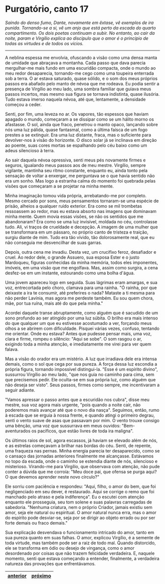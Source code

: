 # Purgatório, canto 17

_Saindo do denso fumo, Dante, novamente em êxtase, vê exemplos de ira punida. Tornando-se a si, vê um anjo que está perto da escada do quarto compartimento. Os dois poetas continuam a subir. No entanto, ao cair da noite, param e Virgílio explica ao discípulo que o amor é o princípio de todas as virtudes e de todos os vícios._

---

A neblina espessa me envolvia, ofuscando a visão como uma densa manta de umidade que abraçava a montanha. Cada passo que dava parecia mergulhar-me mais fundo em uma escuridão compacta, onde o mundo ao meu redor desaparecia, tornando-me cego como uma toupeira enterrada sob a terra. O ar estava saturado, quase sólido, e o som dos meus próprios passos era abafado pelo manto de névoa que me rodeava. Eu podia sentir a presença de Virgílio ao meu lado, uma sombra familiar que guiava meus passos incertos, mas mesmo sua figura se tornava indistinta, quase ilusória. Tudo estava imerso naquela névoa, até que, lentamente, a densidade começou a ceder.

Senti, por fim, uma leveza no ar. Os vapores, tão espessos que haviam apagado o mundo, começaram a se dissipar como se um hálito morno os afastasse. O sol, ainda que fraco, penetrou o manto opaco, lançando sobre nós uma luz pálida, quase fantasmal, como a última faísca de um fogo prestes a se extinguir. Era uma luz distante, fraca, mas o suficiente para devolver-nos à visão do horizonte. O disco solar já se inclinava em direção ao poente, suas cores mortas se espalhando pelo céu baixo como um adeus silencioso à terra.

Ao sair daquela névoa opressiva, senti meus pés novamente firmes e seguros, igualando meus passos aos de meu mestre. Virgílio, sempre vigilante, mantinha seu ritmo constante, enquanto eu, ainda tonto pela sensação de voltar a enxergar, me perguntava se o que havia sentido não era um sonho. Mas logo a estranha calma do momento foi quebrada pelas visões que começaram a se projetar na minha mente.

Minha imaginação tomou vida própria, arrebatando-me por completo. Mesmo cercado por sons, meus pensamentos tornaram-se uma espécie de prisão, alheios a qualquer ruído exterior. Era como se mil trombetas ressoassem ao redor, mas eu estava absorto nas imagens que dominavam minha mente. Quem movia essas visões, se não os sentidos que me abandonaram? Era como se uma luz invisível, moldada no céu, controlasse tudo. Ali, vi traços de crueldade e decepção. A imagem de uma mulher que se transformara em um pássaro, no próprio canto de tristeza e traição, surgiu diante de mim. Tudo era tão vívido, tão dolorosamente real, que eu não conseguia me desvencilhar de suas garras.

Depois, outra cena me invadiu. Desta vez, um crucifixo feroz, desafiador e cruel. Ao redor dele, o grande Assuero, sua esposa Ester e o justo Mardoqueu, figuras conhecidas da minha memória, todos eles imponentes, imóveis, em uma visão que me engolfava. Mas, assim como surgira, a cena desfez-se em um instante, estourando como uma bolha d'água.

Uma jovem apareceu logo em seguida. Suas lágrimas eram amargas, e sua voz, entrecortada pelo choro, clamava para uma rainha. "Ó rainha, por que deixaste a ira te consumir, até preferires o nada? Mataste a ti mesma para não perder Lavínia, mas agora me perdeste também. Eu sou quem chora, mãe, por tua ruína, mais até do que pela minha."

Acordei daquele transe abruptamente, como alguém que é sacudido de um sono profundo ao ser atingido por uma luz súbita. O brilho era mais intenso do que qualquer um que eu estivesse acostumado a ver, forçando meus olhos a se abrirem com dificuldade. Pisquei várias vezes, confuso, tentando me orientar. Onde eu estava? Antes que pudesse pensar mais, uma voz, clara e firme, rompeu o silêncio: "Aqui se sobe". O som rasgou o ar, exigindo toda a minha atenção, e imediatamente me virei para ver quem falava.

Mas a visão do orador era um mistério. A luz que irradiava dele era intensa demais, como o sol que cega por sua pureza. A força dessa luz escondia a própria figura, tornando impossível distingui-la. "Esse é um espírito divino", sussurrou Virgílio ao meu lado, "que nos guia no caminho para cima, sem que precisemos pedir. Ele oculta-se em sua própria luz, como alguém que não deseja ser visto". Seus passos, firmes como sempre, me incentivaram a seguir adiante.

"Vamos apressar o passo antes que a escuridão nos cubra", disse meu mestre, sua voz agora mais urgente, "pois quando a noite cair, não poderemos mais avançar até que o novo dia nasça". Seguimos, então, rumo à escada que se erguia à nossa frente, e quando atingi o primeiro degrau, senti o vento suave de asas que passavam por mim. O vento trouxe consigo uma bênção, uma voz que sussurrava em meus ouvidos: "Bem-aventurados os pacíficos, que estão livres de toda ira maligna".

Os últimos raios de sol, agora escassos, já haviam se elevado além de nós, e as estrelas começavam a brilhar nas bordas do céu. Senti, de repente, uma fraqueza nas pernas. Minha energia parecia ter desaparecido, como se o cansaço das jornadas anteriores finalmente me alcançasse. Estávamos no topo da escada, onde o caminho se estendia diante de nós, silencioso e misterioso. Virando-me para Virgílio, que observava com atenção, não pude conter a dúvida que me corroía: "Meu doce pai, que ofensa se purga aqui? O que devemos aprender neste novo círculo?"

Ele sorriu com paciência e respondeu: "Aqui, filho, o amor do bem, que foi negligenciado em seu dever, é restaurado. Aqui se corrige o remo que foi manchado pelo atraso e pela indiferença". Eu o escutei com atenção enquanto ele prosseguia, seu tom solene e suas palavras carregadas de sabedoria. "Nenhuma criatura, nem o próprio Criador, jamais existiu sem amor, seja ele natural ou espiritual. O amor natural nunca erra, mas o amor do espírito pode desviar-se, seja por se dirigir ao objeto errado ou por ser forte demais ou fraco demais."

Sua explicação desvendava o funcionamento intricado do amor, tanto em sua pureza quanto em suas falhas. O amor, explicou Virgílio, é a semente de toda virtude, mas também pode ser a raiz de todo mal. Quando distorcido, ele se transforma em ódio ou desejo de vingança, como o amor desordenado por coisas que não trazem felicidade verdadeira. E, naquele momento, senti que estava começando a entender, finalmente, a verdadeira natureza das provações que enfrentávamos.

| [anterior](/b_purgatorio/16/README.md) | [próximo](/b_purgatorio/18/README.md) |
|----------|---------|